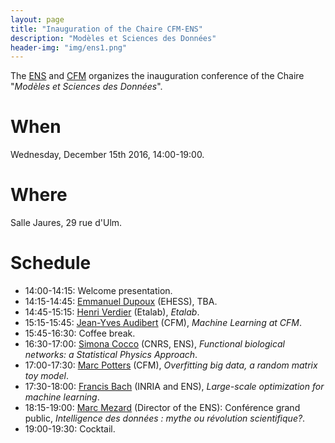 ```yaml
---
layout: page
title: "Inauguration of the Chaire CFM-ENS"
description: "Modèles et Sciences des Données"
header-img: "img/ens1.png"
---
```



The [ENS](http://www.ens.fr) and [CFM](https://www.cfm.fr/) organizes the inauguration conference of the Chaire "_Modèles et Sciences des Données_".


When
============================

Wednesday, December 15th 2016, 14:00-19:00.

Where
============================

Salle Jaures, 29 rue d'Ulm.


Schedule
============================

* 14:00-14:15: Welcome presentation.
* 14:15-14:45: [Emmanuel Dupoux](http://www.lscp.net/persons/dupoux/indexfr.html) (EHESS), TBA.
* 14:45-15:15: [Henri Verdier](https://fr.wikipedia.org/wiki/Henri_Verdier) (Etalab), _Etalab_.
* 15:15-15:45: [Jean-Yves Audibert](https://www.cfm.fr/) (CFM), _Machine Learning at CFM_.
* 15:45-16:30: Coffee break.
* 16:30-17:00: [Simona Cocco](http://www.lps.ens.fr/~cocco/) (CNRS, ENS), _Functional biological networks: a Statistical Physics Approach_.
* 17:00-17:30: [Marc Potters](https://www.cfm.fr/) (CFM), _Overfitting big data, a random matrix toy model_.
* 17:30-18:00: [Francis Bach](http://www.di.ens.fr/~fbach/) (INRIA and ENS), _Large-scale optimization for machine learning_.
* 18:15-19:00: [Marc Mezard](http://lptms.u-psud.fr/membres/mezard/) (Director of the ENS): Conférence grand public, _Intelligence des données : mythe ou révolution scientifique?_.
* 19:00-19:30: Cocktail.
